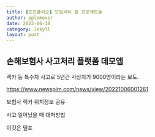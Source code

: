 ```yaml
---
title: [포트폴리오] 모빌리티 웹 프로젝트들 
author: pplemover
date: 2023-06-10
category: Jekyll
layout: post
---
```


## 손해보험사 사고처리 플랫폼 데모앱

렉카 등 특수차 사고로 5년간 사상자가 9000명이라는 보도.

https://www.newspim.com/news/view/20221006001261

보험사 렉카 위치정보 공유

사고 일어났을 때 대처방법 

이것은 댚표 

